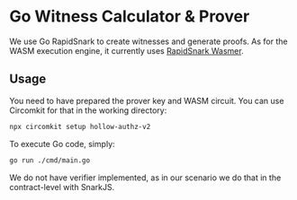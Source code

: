 # Go Witness Calculator & Prover

We use Go RapidSnark to create witnesses and generate proofs. As for the WASM execution engine, it currently uses [RapidSnark Wasmer](github.com/iden3/go-rapidsnark/witness/wasmer).

## Usage

You need to have prepared the prover key and WASM circuit. You can use Circomkit for that in the working directory:

```sh
npx circomkit setup hollow-authz-v2
```

To execute Go code, simply:

```sh
go run ./cmd/main.go
```

We do not have verifier implemented, as in our scenario we do that in the contract-level with SnarkJS.
